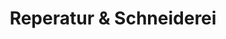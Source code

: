 ---
title: "Reperatur & Schneiderei"
url: /hildesheim/reperatur-und-schneiderei/
shop: Schneiderei
---